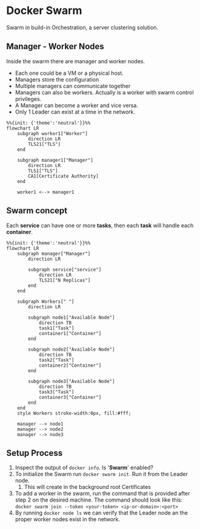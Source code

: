 # Docker Swarm

Swarm in build-in Orchestration, a server clustering solution.

## Manager - Worker Nodes
Inside the swarm there are manager and worker nodes.
- Each one could be a VM or a physical host.
- Managers store the configuration
- Multiple managers can communicate together
- Managers can also be workers. Actually is a worker with swarm control privileges.
- A Manager can become a worker and vice versa.
- Only 1 Leader can exist at a time in the network.

```mermaid
%%{init: {'theme':'neutral'}}%%
flowchart LR
    subgraph worker1["Worker"]
        direction LR
        TLS21["TLS"]
    end
    
    subgraph manager1["Manager"]
        direction LR
        TLS1["TLS"]
        CA1[Certificate Authority]
    end

    worker1 <--> manager1
```

## Swarm concept

Each **service** can have one or more **tasks**, then each **task** will handle each **container**.

```mermaid
%%{init: {'theme':'neutral'}}%%
flowchart LR
    subgraph manager["Manager"]
        direction LR

        subgraph service["service"]
            direction LR
            TLS21["N Replicas"]
        end
    end
    
    subgraph Workers[" "]
        direction LR

        subgraph node1["Available Node"]
            direction TB
            task1["Task"]
            container1["Container"]
        end

        subgraph node2["Available Node"]
            direction TB
            task2["Task"]
            container2["Container"]
        end

        subgraph node3["Available Node"]
            direction TB
            task3["Task"]
            container3["Container"]
        end
    end
    style Workers stroke-width:0px, fill:#fff;

    manager --> node1
    manager --> node2
    manager --> node3
```

## Setup Process
1. Inspect the output of `docker info`. Is '**Swarm**' enabled?
2. To initialize the Swarm run `docker swarm init`. Run it from the Leader node.
   1. This will create in the background root Certificates
3. To add a worker in the swarm, run the command that is provided after step 2 on the desired machine. The command should look like this:
   `docker swarm join --token <your-token> <ip-or-domain>:<port>`
4. By running `docker node ls` we can verify that the Leader node an the proper worker nodes exist in the network.